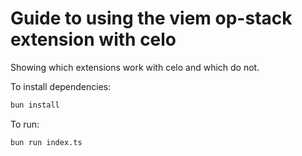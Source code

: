 # Guide to using the viem op-stack extension with celo


Showing which extensions work with celo and which do not.

To install dependencies:

```bash
bun install
```

To run:

```bash
bun run index.ts
```



